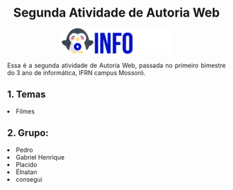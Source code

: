 <h1 align="center"> Segunda Atividade de Autoria Web</h1>
<p align="center"><img src="infoflix_logo.png" alt="Imagem não encontrada" width="50%"></p>
<p align="justify">Essa é a segunda atividade de Autoria Web, passada no primeiro bimestre do 3 ano de informática, IFRN campus Mossoró.</p>
<h2>1. Temas</h2>
<li>Filmes</li>

<h2>2. Grupo:</h2>
<li> Pedro </li>
<li> Gabriel Henrique </li>
<li> Placido </li>
<li> Élnatan </li>
<li> consegui </li>
